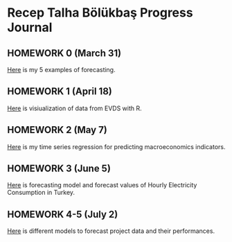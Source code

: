 
# Recep Talha Bölükbaş Progress Journal

## HOMEWORK 0 (March 31)

[Here](files/IE360_Spring21_Homework0.html) is my 5 examples of forecasting. 

## HOMEWORK 1 (April 18)

[Here](files/HW1.html) is visiualization of data from EVDS with R.

## HOMEWORK 2 (May 7)

[Here](files/HW2/HW2.html) is my time series regression for predicting macroeconomics indicators.

## HOMEWORK 3 (June 5)

[Here](files/HW3/HW3.html) is forecasting model and forecast values of Hourly Electricity Consumption in Turkey.

## HOMEWORK 4-5 (July 2)

[Here](files/HW4-5/HW4-5-Group14.html) is different models to forecast project data and their performances.